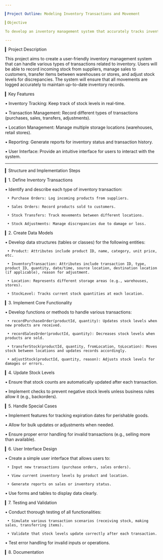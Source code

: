 ```yaml
---

▎Project Outline: Modeling Inventory Transactions and Movement

▎Objective

To develop an inventory management system that accurately tracks inventory transactions and movements, ensuring real-time visibility of stock levels across various locations. The system will handle receiving, transferring, selling, and adjusting inventory, providing a reliable way to manage stock.

---
```


▎Project Description

This project aims to create a user-friendly inventory management system that can handle various types of transactions related to inventory. Users will be able to record incoming stock from suppliers, manage sales to customers, transfer items between warehouses or stores, and adjust stock levels for discrepancies. The system will ensure that all movements are logged accurately to maintain up-to-date inventory records.

▎Key Features

• Inventory Tracking: Keep track of stock levels in real-time.

• Transaction Management: Record different types of transactions (purchases, sales, transfers, adjustments).

• Location Management: Manage multiple storage locations (warehouses, retail stores).

• Reporting: Generate reports for inventory status and transaction history.

• User Interface: Provide an intuitive interface for users to interact with the system.

---

▎Structure and Implementation Steps

▎1. Define Inventory Transactions

   • Identify and describe each type of inventory transaction:

     • Purchase Orders: Log incoming products from suppliers.

     • Sales Orders: Record products sold to customers.

     • Stock Transfers: Track movements between different locations.

     • Stock Adjustments: Manage discrepancies due to damage or loss.

▎2. Create Data Models

   • Develop data structures (tables or classes) for the following entities:

     • Product: Attributes include product ID, name, category, unit price, etc.

     • InventoryTransaction: Attributes include transaction ID, type, product ID, quantity, date/time, source location, destination location (if applicable), reason for adjustment.

     • Location: Represents different storage areas (e.g., warehouses, stores).

     • StockLevel: Tracks current stock quantities at each location.

▎3. Implement Core Functionality

   • Develop functions or methods to handle various transactions:

     • recordPurchaseOrder(productId, quantity): Updates stock levels when new products are received.

     • recordSalesOrder(productId, quantity): Decreases stock levels when products are sold.

     • transferStock(productId, quantity, fromLocation, toLocation): Moves stock between locations and updates records accordingly.

     • adjustStock(productId, quantity, reason): Adjusts stock levels for damages or errors.

▎4. Update Stock Levels

   • Ensure that stock counts are automatically updated after each transaction.

   • Implement checks to prevent negative stock levels unless business rules allow it (e.g., backorders).

▎5. Handle Special Cases

   • Implement features for tracking expiration dates for perishable goods.

   • Allow for bulk updates or adjustments when needed.

   • Ensure proper error handling for invalid transactions (e.g., selling more than available).

▎6. User Interface Design

   • Create a simple user interface that allows users to:

     • Input new transactions (purchase orders, sales orders).

     • View current inventory levels by product and location.

     • Generate reports on sales or inventory status.

   • Use forms and tables to display data clearly.

▎7. Testing and Validation

   • Conduct thorough testing of all functionalities:

     • Simulate various transaction scenarios (receiving stock, making sales, transferring items).

     • Validate that stock levels update correctly after each transaction.

• Test error handling for invalid inputs or operations.

▎8. Documentation
